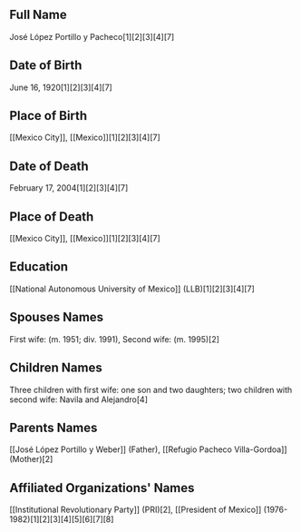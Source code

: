 ## Full Name
José López Portillo y Pacheco[1][2][3][4][7]

## Date of Birth
June 16, 1920[1][2][3][4][7]

## Place of Birth
[[Mexico City]], [[Mexico]][1][2][3][4][7]

## Date of Death
February 17, 2004[1][2][3][4][7]

## Place of Death
[[Mexico City]], [[Mexico]][1][2][3][4][7]

## Education
[[National Autonomous University of Mexico]] (LLB)[1][2][3][4][7]

## Spouses Names
First wife: (m. 1951; div. 1991),
Second wife: (m. 1995)[2]

## Children Names
Three children with first wife: one son and two daughters; two children with second wife: Navila and Alejandro[4]

## Parents Names
[[José López Portillo y Weber]] (Father),
[[Refugio Pacheco Villa-Gordoa]] (Mother)[2]

## Affiliated Organizations' Names
[[Institutional Revolutionary Party]] (PRI)[2],
[[President of Mexico]] (1976-1982)[1][2][3][4][5][6][7][8]

